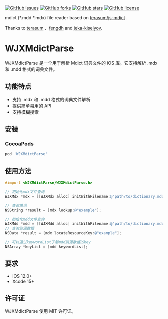 [![GitHub issues](https://img.shields.io/github/issues/terasum/js-mdict.svg)](https://github.com/JXnan/WJXMdictParse/issues)
[![GitHub forks](https://img.shields.io/github/forks/terasum/js-mdict.svg)](https://github.com/JXnan/WJXMdictParse/network)
[![GitHub stars](https://img.shields.io/github/stars/terasum/js-mdict.svg)](https://github.com/JXnan/WJXMdictParse/stargazers)
[![GitHub license](https://img.shields.io/github/license/terasum/js-mdict.svg)](https://github.com/JXnan/WJXMdictParse/blob/develop/LICENSE)

mdict (\*.mdd \*.mdx) file reader based on [terasum/js-mdict](https://github.com/terasum/js-mdict) .

Thanks to [terasum](https://github.com/terasum/js-mdict) 、[fengdh](https://github.com/fengdh/mdict-js) and [jeka-kiselyov](https://github.com/jeka-kiselyov/mdict).
# WJXMdictParse

WJXMdictParse 是一个用于解析 Mdict 词典文件的 iOS 库。它支持解析 .mdx 和 .mdd 格式的词典文件。

## 功能特点

-   支持 .mdx 和 .mdd 格式的词典文件解析
-   提供简单易用的 API
-   支持模糊搜索

## 安装

### CocoaPods

```ruby
pod 'WJXMdictParse'
```

## 使用方法

```objective-c
#import <WJXMdictParse/WJXMdictParse.h>

// 初始化mdx文件查询
WJXMdx *mdx = [[WJXMdx alloc] initWithFilename:@"path/to/dictionary.mdx" options:nil];

// 查询单词
NSString *result = [mdx lookup:@"example"];

// 初始化mdd文件查询
WJXMdd *mdd = [[WJXMdd alloc] initWithFilename:@"path/to/dictionary.mdd" options:nil];
// 查询资源数据
NSData *result = [mdx locateResourceKey:@"example"];

// 可以通过keywordList了解mdd资源数据的key
NSArray *keyList = [mdd keywordList];
```

## 要求

-   iOS 12.0+
-   Xcode 15+

## 许可证

WJXMdictParse 使用 MIT 许可证。
